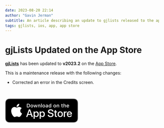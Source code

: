 ```yaml
---
date: 2023-08-20 22:14
author: "Gavin Jerman"
subtitle: An article describing an update to gjlists released to the app store.
tags: gjlists, ios, app, app store
---
```


# gjLists Updated on the App Store

[**gjLists**](/projects/gjLists) has been updated to **v2023.2** on the [App Store](https://apps.apple.com/gb/app/gjlists/id1528217135?platform=iphone).

This is a maintenance release with the following changes:
- Corrected an error in the Credits screen.
<br>

[![download](/images/Download_on_the_App_Store_Badge_US-UK_RGB_blk_092917.svg)](https://apps.apple.com/gb/app/gjlists/id1528217135?platform=iphone)
